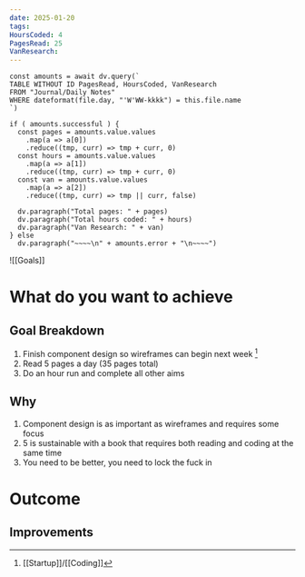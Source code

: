 ```yaml
---
date: 2025-01-20
tags: 
HoursCoded: 4
PagesRead: 25
VanResearch:
---
```

```dataviewjs
const amounts = await dv.query(`
TABLE WITHOUT ID PagesRead, HoursCoded, VanResearch
FROM "Journal/Daily Notes"
WHERE dateformat(file.day, "'W'WW-kkkk") = this.file.name
`)

if ( amounts.successful ) {
  const pages = amounts.value.values
    .map(a => a[0])
    .reduce((tmp, curr) => tmp + curr, 0)
  const hours = amounts.value.values
    .map(a => a[1])
    .reduce((tmp, curr) => tmp + curr, 0)
  const van = amounts.value.values
    .map(a => a[2])
    .reduce((tmp, curr) => tmp || curr, false)

  dv.paragraph("Total pages: " + pages)
  dv.paragraph("Total hours coded: " + hours)
  dv.paragraph("Van Research: " + van)
} else
  dv.paragraph("~~~~\n" + amounts.error + "\n~~~~")

```

![[Goals]]
# What do you want to achieve
## Goal Breakdown
1. Finish component design so wireframes can begin next week [^1]
2. Read 5 pages a day (35 pages total)
3. Do an hour run and complete all other aims
## Why
1. Component design is as important as wireframes and requires some focus
2. 5 is sustainable with a book that requires both reading and coding at the same time
3. You need to be better, you need to lock the fuck in
# Outcome
## Improvements
[^1]: [[Startup]]/[[Coding]]